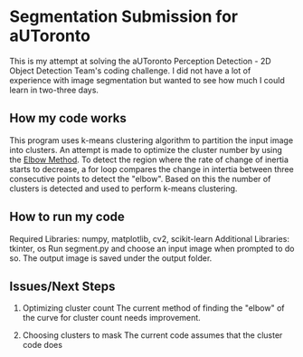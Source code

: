 # Segmentation Submission for aUToronto
This is my attempt at solving the aUToronto Perception Detection - 2D Object Detection Team's coding challenge. I did not have a lot of experience with image segmentation but wanted to see how much I could learn in two-three days. 

## How my code works
This program uses k-means clustering algorithm to partition the input image into clusters. An attempt is made to optimize the cluster number by using the [Elbow Method](https://www.analyticsvidhya.com/blog/2021/01/in-depth-intuition-of-k-means-clustering-algorithm-in-machine-learning/#:~:text=Elbow%20Method,-In%20the%20Elbow&text=WCSS%20is%20the%20sum%20of,is%20largest%20when%20K%20%3D%201.). To detect the region where the rate of change of inertia starts to decrease, a for loop compares the change in intertia between three consecutive points to detect the "elbow". Based on this the number of clusters is detected and used to perform k-means clustering. 

## How to run my code
Required Libraries: numpy, matplotlib, cv2, scikit-learn
Additional Libraries: tkinter, os
Run segment.py and choose an input image when prompted to do so. The output image is saved under the output folder. 

## Issues/Next Steps 
1. Optimizing cluster count 
The current method of finding the "elbow" of the curve for cluster count needs improvement. 

2. Choosing clusters to mask 
The current code assumes that the cluster code does 